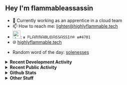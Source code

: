 ## Hey I'm flammableassassin

- 🔭 Currently working as an apprentice in a cloud team  
- 📫 How to reach me: [lighter@highlyflammable.tech](mailto:lighter@highlyflammable.tech?subject=Hello)
- <img src="https://discord.com/assets/2c21aeda16de354ba5334551a883b481.png" alt="drawing" width="25"/>: `♛ ᖴᒪᗩᙏᙏᗩᙖᒪᙓᗩSSᗩSSIᑎ® ♛#4701`
- 🌐 [highlyflammable.tech](https://highlyflammable.tech)

<!--START_SECTION:randomWord-->
- Random word of the day: [solenesses](https://www.wordnik.com/words/solenesses)
<!--END_SECTION:randomWord-->

<details>
  <summary><b>Recent Development Activity</b></summary>
  
  <!--START_SECTION:waka-->

```txt
Bicep        7 hrs 54 mins   █████████▓░░░░░░░░░░░░░░░   39.12 %
JavaScript   5 hrs 10 mins   ██████▒░░░░░░░░░░░░░░░░░░   25.63 %
JSON         3 hrs 3 mins    ███▓░░░░░░░░░░░░░░░░░░░░░   15.13 %
YAML         1 hr 33 mins    ██░░░░░░░░░░░░░░░░░░░░░░░   07.72 %
Other        1 hr 6 mins     █▒░░░░░░░░░░░░░░░░░░░░░░░   05.50 %
```

<!--END_SECTION:waka-->

</details>

<details>
  <summary><b>Recent Public Activity</b></summary>
    <br>

  <!--START_SECTION:activity-->
1. 🎉 Merged PR [#18](https://github.com/flamableassassin/drawshield-api/pull/18) in [flamableassassin/drawshield-api](https://github.com/flamableassassin/drawshield-api)
2. 🎉 Merged PR [#19](https://github.com/flamableassassin/drawshield-api/pull/19) in [flamableassassin/drawshield-api](https://github.com/flamableassassin/drawshield-api)
3. 🎉 Merged PR [#20](https://github.com/flamableassassin/drawshield-api/pull/20) in [flamableassassin/drawshield-api](https://github.com/flamableassassin/drawshield-api)
4. 🎉 Merged PR [#21](https://github.com/flamableassassin/drawshield-api/pull/21) in [flamableassassin/drawshield-api](https://github.com/flamableassassin/drawshield-api)
5. 🎉 Merged PR [#17](https://github.com/flamableassassin/drawshield-api/pull/17) in [flamableassassin/drawshield-api](https://github.com/flamableassassin/drawshield-api)
  <!--END_SECTION:activity-->

</details>

<details>
  <summary><b>Github Stats</b></summary>
    <br>
    <p align="center">
      <img width="48%" src="https://github-readme-stats.vercel.app/api?username=flamableassassin&count_private=true&show_icons=true&theme=radical"/>
      <img width="48%" src="https://github-readme-streak-stats.herokuapp.com?user=flamableassassin&theme=neon-dark"/>
    </p>
  
</details>

<details>
  <summary><b>Other Stuff</b></summary>
  <br>
<a href="https://www.abuseipdb.com/user/67633" title="AbuseIPDB is an IP address blacklist for webmasters and sysadmins to report IP addresses engaging in abusive behavior on their networks">
	<img src="https://www.abuseipdb.com/contributor/67633.svg" alt="AbuseIPDB Contributor Badge" style="width: 264px;background: #fff linear-gradient(rgba(255,255,255,0), rgba(255,255,255,.3) 50%, rgba(0,0,0,.2) 51%, rgba(0,0,0,0));padding: 5px;">
</a>
  
</details>
